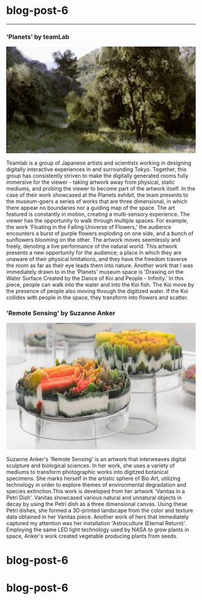# blog-post-6
------

### 'Planets' by teamLab
![teamLab](images/Quayola.png?raw=true "Quayola")

Teamlab is a group of Japanese artists and scientists working in designing digitally interactive experiences in and surrounding Tokyo. Together, this group has consistently striven to make the digitally generated rooms fully immersive for the viewer - taking artwork away from physical, static mediums, and probing the viewer to become part of the artwork itself. In the case of their work showcased at the Planets exhibit, the team presents to the museum-goers a series of works that are three dimensional, in which there appear no boundaries nor a guiding map of the space. The art featured is constantly in motion, creating a multi-sensory experience. The viewer has the opportunity to walk through multiple spaces. For example, the work 'Floating in the Falling Universe of Flowers,' the audience encounters a burst of purple flowers exploding on one side, and a bunch of sunflowers blooming on the other. The artwork moves seemlessly and freely, denoting a live performance of the natural world. This artwork presents a new opportunity for the audience; a place in which they are unaware of their physical limitations, and they have the freedom traverse the room as far as their eye leads them into nature. Another work that I was immediately drawn to in the 'Planets' museum space is 'Drawing on the Water Surface Created by the Dance of Koi and People - Infinity.' In this piece, people can walk into the water and into the Koi fish. The Koi move by the presence of people also moving through the digitized water. If the Koi collides with people in the space, they transform into flowers and scatter. 

### 'Remote Sensing' by Suzanne Anker
![Suzanne Anker](images/RemoteSensing.jpg?raw=true "Suzanne Anker")

Suzanne Anker's 'Remote Sensing' is an artwork that interweaves digital sculpture and biological sciences. In her work, she uses a variety of mediums to transform photographic works into digitzed botanical specimens. She marks herself in the artistic sphere of Bio Art, utilizing technology in order to explore themes of environmental degradation and species extinction.This work is developed from her artwork 'Vanitas in a Petri Dish'. Vanitas showcased various natural and unnatural objects in decay by using the Petri dish as a three dimensional canvas. Using these Petri dishes, she formed a 3D-printed landscape from the color and texture data obtained in her Vanitas piece. Another work of hers that immediately captured my attention was her installation 'Astroculture (Eternal Return)'. Employing the same LED light technology used by NASA to grow plants in space, Anker's work created vegetable producing plants from seeds. 

# blog-post-6
# blog-post-6